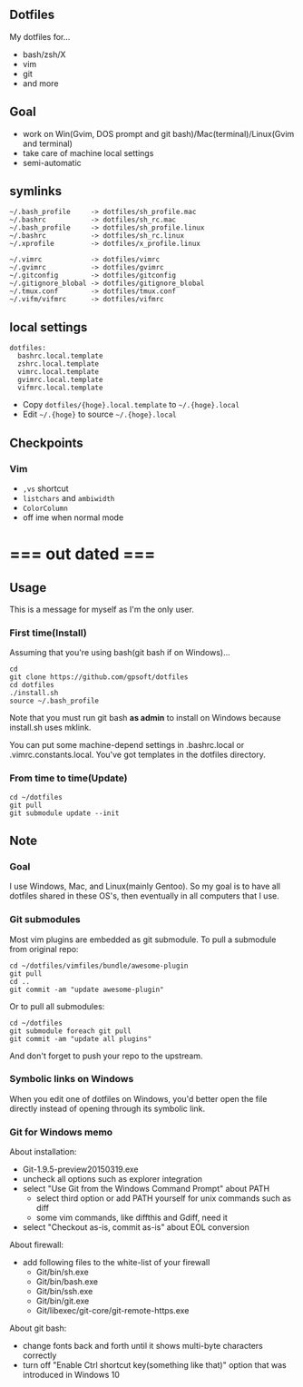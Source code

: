 ## Dotfiles

My dotfiles for...

- bash/zsh/X
- vim
- git
- and more

## Goal

- work on Win(Gvim, DOS prompt and git bash)/Mac(terminal)/Linux(Gvim and terminal)
- take care of machine local settings
- semi-automatic

## symlinks

```
~/.bash_profile     -> dotfiles/sh_profile.mac
~/.bashrc           -> dotfiles/sh_rc.mac
~/.bash_profile     -> dotfiles/sh_profile.linux
~/.bashrc           -> dotfiles/sh_rc.linux
~/.xprofile         -> dotfiles/x_profile.linux

~/.vimrc            -> dotfiles/vimrc
~/.gvimrc           -> dotfiles/gvimrc
~/.gitconfig        -> dotfiles/gitconfig
~/.gitignore_blobal -> dotfiles/gitignore_blobal
~/.tmux.conf        -> dotfiles/tmux.conf
~/.vifm/vifmrc      -> dotfiles/vifmrc
```

## local settings

```
dotfiles:
  bashrc.local.template
  zshrc.local.template
  vimrc.local.template
  gvimrc.local.template
  vifmrc.local.template
```

- Copy `dotfiles/{hoge}.local.template` to `~/.{hoge}.local`
- Edit `~/.{hoge}` to source `~/.{hoge}.local`

## Checkpoints
### Vim

- `,vs` shortcut
- `listchars` and `ambiwidth`
- `ColorColumn`
- off ime when normal mode

# === out dated ===
## Usage

This is a message for myself as I'm the only user.

### First time(Install)
Assuming that you're using bash(git bash if on Windows)...

    cd
    git clone https://github.com/gpsoft/dotfiles
    cd dotfiles
    ./install.sh
    source ~/.bash_profile

Note that you must run git bash __as admin__ to install on Windows because install.sh uses mklink.

You can put some machine-depend settings in .bashrc.local or .vimrc.constants.local. You've got templates in the dotfiles directory.

### From time to time(Update)
    cd ~/dotfiles
    git pull
    git submodule update --init

## Note

### Goal
I use Windows, Mac, and Linux(mainly Gentoo).
So my goal is to have all dotfiles shared in these OS's,
then eventually in all computers that I use.

### Git submodules
Most vim plugins are embedded as git submodule. To pull a submodule from original repo:

    cd ~/dotfiles/vimfiles/bundle/awesome-plugin
    git pull
    cd ..
    git commit -am "update awesome-plugin"

Or to pull all submodules:

    cd ~/dotfiles
    git submodule foreach git pull
    git commit -am "update all plugins"

And don't forget to push your repo to the upstream.

### Symbolic links on Windows
When you edit one of dotfiles on Windows, you'd better open the file directly
instead of opening through its symbolic link.

### Git for Windows memo

About installation:
- Git-1.9.5-preview20150319.exe
- uncheck all options such as explorer integration
- select "Use Git from the Windows Command Prompt" about PATH
  - select third option or add PATH yourself for unix commands such as diff
  - some vim commands, like diffthis and Gdiff, need it
- select "Checkout as-is, commit as-is" about EOL conversion


About firewall:
- add following files to the white-list of your firewall
  - Git/bin/sh.exe
  - Git/bin/bash.exe
  - Git/bin/ssh.exe
  - Git/bin/git.exe
  - Git/libexec/git-core/git-remote-https.exe

About git bash:
- change fonts back and forth until it shows multi-byte characters correctly
- turn off "Enable Ctrl shortcut key(something like that)" option that was introduced in Windows 10

